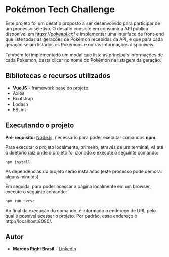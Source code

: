 # Pokémon Tech Challenge
Este projeto foi um desafio proposto a ser desenvolvido para participar de um processo seletivo. O desafio consiste em consumir a API pública disponível
em https://pokeapi.co/ e implementar uma interface de front-end que liste todas as gerações de Pokémon recebidas da API, e que para cada geração sejam listados
os Pokémons e outras informações disponíveis.

Também foi implementado um modal que lista as principais informações de cada Pokémon, basta clicar no nome do Pokémon na listagem da geração.

## Bibliotecas e recursos utilizados
* **VueJS** - framework base do projeto
* Axios
* Bootstrap
* Lodash
* ESLint

## Executando o projeto
**Pré-requisito:** [Node.js](https://nodejs.org/en/), necessário para poder executar comandos **npm**.

Para executar o projeto localmente, primeiro, através de um terminal, vá até o diretório raiz onde o projeto foi clonado e execute o seguinte comando:
```
npm install
```
As dependências do projeto serão instaladas (este processo pode demorar alguns minutos).

Em seguida, para poder acessar a página localmente em um browser, execute o seguinte comando:
```
npm run serve
```
Ao final da execução do comando, é informado o endereço de URL pelo qual é possível acessar o projeto. Por padrão, esse endereço é http://localhost:8080/.

## Autor
* **Marcos Righi Brasil** - [LinkedIn](https://www.linkedin.com/in/marcos-righi-brasil-9b6194151/)
